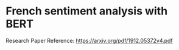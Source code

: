 # French sentiment analysis with BERT
Research Paper Reference: https://arxiv.org/pdf/1912.05372v4.pdf
